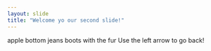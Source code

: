 ```yaml
---
layout: slide
title: "Welcome yo our second slide!"
---
```

apple bottom jeans boots with the fur
Use the left arrow to go back!
